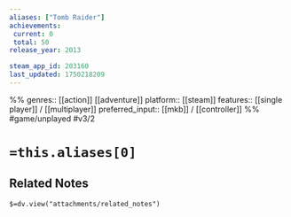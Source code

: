 ```yaml
---
aliases: ["Tomb Raider"]
achievements:
 current: 0
 total: 50
release_year: 2013

steam_app_id: 203160
last_updated: 1750218209
---
```

%%
genres:: [[action]] [[adventure]]
platform:: [[steam]]
features:: [[single player]] / [[multiplayer]]
preferred_input:: [[mkb]] / [[controller]]
%%
#game/unplayed
#v3/2

# `=this.aliases[0]`
## Related Notes
`$=dv.view("attachments/related_notes")`